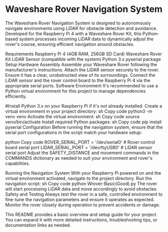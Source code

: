 # Waveshare Rover Navigation System
The Waveshare Rover Navigation System is designed to autonomously navigate environments using LiDAR for obstacle detection and avoidance. Developed for the Raspberry Pi 4 with a Waveshare Rover Kit, this Python-based system processes incoming LiDAR data to dynamically adjust the rover's course, ensuring efficient navigation around obstacles.

Requirements
Raspberry Pi 4 (4GB RAM, 256GB SD Card)
Waveshare Rover Kit
LiDAR Sensor (compatible with the system)
Python 3.x
pyserial package
Setup
Hardware Assembly
Assemble your Waveshare Rover following the manufacturer's instructions.
Attach the LiDAR sensor securely to the rover. Ensure it has a clear, unobstructed view of its surroundings.
Connect the LiDAR sensor and the rover control board to the Raspberry Pi 4 via the appropriate serial ports.
Software Environment
It's recommended to use a Python virtual environment for this project to manage dependencies efficiently.

#Install Python 3.x on your Raspberry Pi if it's not already installed.
Create a virtual environment in your project directory:
sh
Copy code
python3 -m venv venv
Activate the virtual environment:
sh
Copy code
source venv/bin/activate
Install required Python packages:
sh
Copy code
pip install pyserial
Configuration
Before running the navigation system, ensure that the serial port configurations in the script match your hardware setup:

python
Copy code
ROVER_SERIAL_PORT = '/dev/serial0'  # Rover control board serial port
LIDAR_SERIAL_PORT = '/dev/ttyUSB0'  # LiDAR sensor serial port
Adjust the SAFETY_DISTANCE and movement commands in the COMMANDS dictionary as needed to suit your environment and rover's capabilities.

Running the Navigation System
With your Raspberry Pi powered on and the virtual environment activated, navigate to the project directory.
Run the navigation script:
sh
Copy code
python Wrover-Basic(Good).py
The rover will start processing LiDAR data and move accordingly to avoid obstacles.
Safety and Testing
Always test the rover in a safe, controlled environment to fine-tune the navigation parameters and ensure it operates as expected. Monitor the rover closely during operation to prevent accidents or damage.

This README provides a basic overview and setup guide for your project. You can expand it with more detailed instructions, troubleshooting tips, or documentation links as needed.
